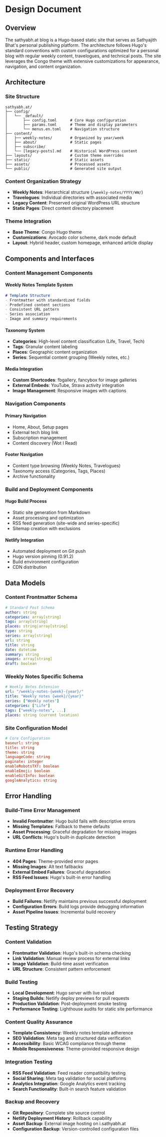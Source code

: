# Design Document

## Overview

The sathyabh.at blog is a Hugo-based static site that serves as Sathyajith Bhat's personal publishing platform. The architecture follows Hugo's standard conventions with custom configurations optimized for a personal blog with regular weekly content, travelogues, and technical posts. The site leverages the Congo theme with extensive customizations for appearance, navigation, and content organization.

## Architecture

### Site Structure
```
sathyabh.at/
├── config/
│   └── _default/
│       ├── config.toml      # Core Hugo configuration
│       ├── params.toml      # Theme and display parameters
│       └── menus.en.toml    # Navigation structure
├── content/
│   ├── weekly-notes/        # Organized by year/week
│   ├── about/               # Static pages
│   ├── subscribe/
│   └── [legacy-posts].md    # Historical WordPress content
├── layouts/                 # Custom theme overrides
├── static/                  # Static assets
├── assets/                  # Processed assets
└── public/                  # Generated site output
```

### Content Organization Strategy
- **Weekly Notes**: Hierarchical structure (`/weekly-notes/YYYY/WW/`)
- **Travelogues**: Individual directories with associated media
- **Legacy Content**: Preserved original WordPress URL structure
- **Static Pages**: Direct content directory placement

### Theme Integration
- **Base Theme**: Congo Hugo theme
- **Customizations**: Avocado color scheme, dark mode default
- **Layout**: Hybrid header, custom homepage, enhanced article display

## Components and Interfaces

### Content Management Components

#### Weekly Notes Template System
```markdown
# Template Structure
- Frontmatter with standardized fields
- Predefined content sections
- Consistent URL pattern
- Series association
- Image and summary requirements
```

#### Taxonomy System
- **Categories**: High-level content classification (Life, Travel, Tech)
- **Tags**: Granular content labeling
- **Places**: Geographic content organization
- **Series**: Sequential content grouping (Weekly notes, etc.)

#### Media Integration
- **Custom Shortcodes**: fbgallery, fancybox for image galleries
- **External Embeds**: YouTube, Strava activity integration
- **Image Management**: Responsive images with captions

### Navigation Components

#### Primary Navigation
- Home, About, Setup pages
- External tech blog link
- Subscription management
- Content discovery (Wot I Read)

#### Footer Navigation
- Content type browsing (Weekly Notes, Travelogues)
- Taxonomy access (Categories, Tags, Places)
- Archive functionality

### Build and Deployment Components

#### Hugo Build Process
- Static site generation from Markdown
- Asset processing and optimization
- RSS feed generation (site-wide and series-specific)
- Sitemap creation with exclusions

#### Netlify Integration
- Automated deployment on Git push
- Hugo version pinning (0.91.2)
- Build environment configuration
- CDN distribution

## Data Models

### Content Frontmatter Schema
```yaml
# Standard Post Schema
author: string
categories: array[string]
tags: array[string]
places: string|array[string]
type: string
series: array[string]
url: string
title: string
date: datetime
summary: string
images: array[string]
draft: boolean
```

### Weekly Notes Specific Schema
```yaml
# Weekly Notes Extension
url: "/weekly-notes-{week}-{year}/"
title: "Weekly notes {week}/{year}"
series: ["Weekly notes"]
categories: ["Life"]
tags: ["weekly-notes", ...]
places: string (current location)
```

### Site Configuration Model
```toml
# Core Configuration
baseurl: string
title: string
theme: string
languageCode: string
paginate: integer
enableRobotsTXT: boolean
enableEmoji: boolean
enableGitInfo: boolean
googleAnalytics: string
```

## Error Handling

### Build-Time Error Management
- **Invalid Frontmatter**: Hugo build fails with descriptive errors
- **Missing Templates**: Fallback to theme defaults
- **Asset Processing**: Graceful degradation for missing images
- **URL Conflicts**: Hugo's built-in duplicate detection

### Runtime Error Handling
- **404 Pages**: Theme-provided error pages
- **Missing Images**: Alt text fallbacks
- **External Embed Failures**: Graceful degradation
- **RSS Feed Issues**: Hugo's built-in error handling

### Deployment Error Recovery
- **Build Failures**: Netlify maintains previous successful deployment
- **Configuration Errors**: Build logs provide debugging information
- **Asset Pipeline Issues**: Incremental build recovery

## Testing Strategy

### Content Validation
- **Frontmatter Validation**: Hugo's built-in schema checking
- **Link Validation**: Manual review process for external links
- **Image Validation**: Build-time asset verification
- **URL Structure**: Consistent pattern enforcement

### Build Testing
- **Local Development**: Hugo server with live reload
- **Staging Builds**: Netlify deploy previews for pull requests
- **Production Validation**: Post-deployment smoke testing
- **Performance Testing**: Lighthouse audits for static site performance

### Content Quality Assurance
- **Template Consistency**: Weekly notes template adherence
- **SEO Validation**: Meta tag and structured data verification
- **Accessibility**: Basic WCAG compliance through theme
- **Mobile Responsiveness**: Theme-provided responsive design

### Integration Testing
- **RSS Feed Validation**: Feed reader compatibility testing
- **Social Sharing**: Meta tag validation for social platforms
- **Analytics Integration**: Google Analytics event tracking
- **Search Functionality**: Built-in search feature validation

### Backup and Recovery
- **Git Repository**: Complete site source control
- **Netlify Deployment History**: Rollback capability
- **Asset Backup**: External image hosting on i.sathyabh.at
- **Configuration Backup**: Version-controlled configuration files